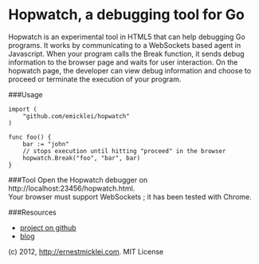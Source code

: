 # Hopwatch, a debugging tool for Go

Hopwatch is an experimental tool in HTML5 that can help debugging Go programs. 
It works by communicating to a WebSockets based agent in Javascript.
When your program calls the Break function, it sends debug information to the browser page and waits for user interaction.
On the hopwatch page, the developer can view debug information and choose to proceed or terminate the execution of your program.

###Usage

	import (
		"github.com/emicklei/hopwatch"
	)
	
	func foo() {
		bar := "john"
		// stops execution until hitting "proceed" in the browser
		hopwatch.Break("foo", "bar", bar)
	}

###Tool
Open the Hopwatch debugger on http://localhost:23456/hopwatch.html.  
Your browser must support WebSockets ; it has been tested with Chrome.

###Resources

- [project on github](https://github.com/emicklei/hopwatch)
- [blog](http://ernestmicklei.com)

(c) 2012, http://ernestmicklei.com. MIT License
	